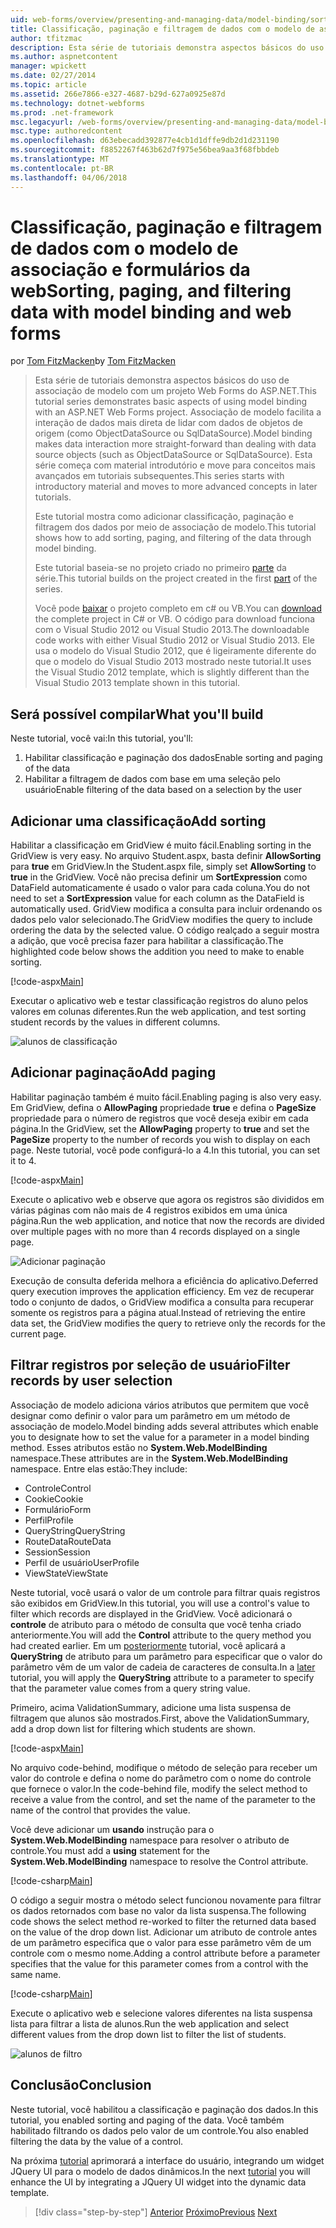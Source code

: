 ```yaml
---
uid: web-forms/overview/presenting-and-managing-data/model-binding/sorting-paging-and-filtering-data
title: Classificação, paginação e filtragem de dados com o modelo de associação e formulários da web | Microsoft Docs
author: tfitzmac
description: Esta série de tutoriais demonstra aspectos básicos do uso de associação de modelo com um projeto Web Forms do ASP.NET. Associação de modelo torna a interação de dados mais estreita-...
ms.author: aspnetcontent
manager: wpickett
ms.date: 02/27/2014
ms.topic: article
ms.assetid: 266e7866-e327-4687-b29d-627a0925e87d
ms.technology: dotnet-webforms
ms.prod: .net-framework
msc.legacyurl: /web-forms/overview/presenting-and-managing-data/model-binding/sorting-paging-and-filtering-data
msc.type: authoredcontent
ms.openlocfilehash: d63ebecadd392877e4cb1d1dffe9db2d1d231190
ms.sourcegitcommit: f8852267f463b62d7f975e56bea9aa3f68fbbdeb
ms.translationtype: MT
ms.contentlocale: pt-BR
ms.lasthandoff: 04/06/2018
---
```

<a name="sorting-paging-and-filtering-data-with-model-binding-and-web-forms"></a><span data-ttu-id="47f4b-104">Classificação, paginação e filtragem de dados com o modelo de associação e formulários da web</span><span class="sxs-lookup"><span data-stu-id="47f4b-104">Sorting, paging, and filtering data with model binding and web forms</span></span>
====================
<span data-ttu-id="47f4b-105">por [Tom FitzMacken](https://github.com/tfitzmac)</span><span class="sxs-lookup"><span data-stu-id="47f4b-105">by [Tom FitzMacken](https://github.com/tfitzmac)</span></span>

> <span data-ttu-id="47f4b-106">Esta série de tutoriais demonstra aspectos básicos do uso de associação de modelo com um projeto Web Forms do ASP.NET.</span><span class="sxs-lookup"><span data-stu-id="47f4b-106">This tutorial series demonstrates basic aspects of using model binding with an ASP.NET Web Forms project.</span></span> <span data-ttu-id="47f4b-107">Associação de modelo facilita a interação de dados mais direta de lidar com dados de objetos de origem (como ObjectDataSource ou SqlDataSource).</span><span class="sxs-lookup"><span data-stu-id="47f4b-107">Model binding makes data interaction more straight-forward than dealing with data source objects (such as ObjectDataSource or SqlDataSource).</span></span> <span data-ttu-id="47f4b-108">Esta série começa com material introdutório e move para conceitos mais avançados em tutoriais subsequentes.</span><span class="sxs-lookup"><span data-stu-id="47f4b-108">This series starts with introductory material and moves to more advanced concepts in later tutorials.</span></span>
> 
> <span data-ttu-id="47f4b-109">Este tutorial mostra como adicionar classificação, paginação e filtragem dos dados por meio de associação de modelo.</span><span class="sxs-lookup"><span data-stu-id="47f4b-109">This tutorial shows how to add sorting, paging, and filtering of the data through model binding.</span></span>
> 
> <span data-ttu-id="47f4b-110">Este tutorial baseia-se no projeto criado no primeiro [parte](retrieving-data.md) da série.</span><span class="sxs-lookup"><span data-stu-id="47f4b-110">This tutorial builds on the project created in the first [part](retrieving-data.md) of the series.</span></span>
> 
> <span data-ttu-id="47f4b-111">Você pode [baixar](https://go.microsoft.com/fwlink/?LinkId=286116) o projeto completo em c# ou VB.</span><span class="sxs-lookup"><span data-stu-id="47f4b-111">You can [download](https://go.microsoft.com/fwlink/?LinkId=286116) the complete project in C# or VB.</span></span> <span data-ttu-id="47f4b-112">O código para download funciona com o Visual Studio 2012 ou Visual Studio 2013.</span><span class="sxs-lookup"><span data-stu-id="47f4b-112">The downloadable code works with either Visual Studio 2012 or Visual Studio 2013.</span></span> <span data-ttu-id="47f4b-113">Ele usa o modelo do Visual Studio 2012, que é ligeiramente diferente do que o modelo do Visual Studio 2013 mostrado neste tutorial.</span><span class="sxs-lookup"><span data-stu-id="47f4b-113">It uses the Visual Studio 2012 template, which is slightly different than the Visual Studio 2013 template shown in this tutorial.</span></span>


## <a name="what-youll-build"></a><span data-ttu-id="47f4b-114">Será possível compilar</span><span class="sxs-lookup"><span data-stu-id="47f4b-114">What you'll build</span></span>

<span data-ttu-id="47f4b-115">Neste tutorial, você vai:</span><span class="sxs-lookup"><span data-stu-id="47f4b-115">In this tutorial, you'll:</span></span>

1. <span data-ttu-id="47f4b-116">Habilitar classificação e paginação dos dados</span><span class="sxs-lookup"><span data-stu-id="47f4b-116">Enable sorting and paging of the data</span></span>
2. <span data-ttu-id="47f4b-117">Habilitar a filtragem de dados com base em uma seleção pelo usuário</span><span class="sxs-lookup"><span data-stu-id="47f4b-117">Enable filtering of the data based on a selection by the user</span></span>

## <a name="add-sorting"></a><span data-ttu-id="47f4b-118">Adicionar uma classificação</span><span class="sxs-lookup"><span data-stu-id="47f4b-118">Add sorting</span></span>

<span data-ttu-id="47f4b-119">Habilitar a classificação em GridView é muito fácil.</span><span class="sxs-lookup"><span data-stu-id="47f4b-119">Enabling sorting in the GridView is very easy.</span></span> <span data-ttu-id="47f4b-120">No arquivo Student.aspx, basta definir **AllowSorting** para **true** em GridView.</span><span class="sxs-lookup"><span data-stu-id="47f4b-120">In the Student.aspx file, simply set **AllowSorting** to **true** in the GridView.</span></span> <span data-ttu-id="47f4b-121">Você não precisa definir um **SortExpression** como DataField automaticamente é usado o valor para cada coluna.</span><span class="sxs-lookup"><span data-stu-id="47f4b-121">You do not need to set a **SortExpression** value for each column as the DataField is automatically used.</span></span> <span data-ttu-id="47f4b-122">GridView modifica a consulta para incluir ordenando os dados pelo valor selecionado.</span><span class="sxs-lookup"><span data-stu-id="47f4b-122">The GridView modifies the query to include ordering the data by the selected value.</span></span> <span data-ttu-id="47f4b-123">O código realçado a seguir mostra a adição, que você precisa fazer para habilitar a classificação.</span><span class="sxs-lookup"><span data-stu-id="47f4b-123">The highlighted code below shows the addition you need to make to enable sorting.</span></span>

[!code-aspx[Main](sorting-paging-and-filtering-data/samples/sample1.aspx?highlight=5)]

<span data-ttu-id="47f4b-124">Executar o aplicativo web e testar classificação registros do aluno pelos valores em colunas diferentes.</span><span class="sxs-lookup"><span data-stu-id="47f4b-124">Run the web application, and test sorting student records by the values in different columns.</span></span>

![alunos de classificação](sorting-paging-and-filtering-data/_static/image2.png)

## <a name="add-paging"></a><span data-ttu-id="47f4b-126">Adicionar paginação</span><span class="sxs-lookup"><span data-stu-id="47f4b-126">Add paging</span></span>

<span data-ttu-id="47f4b-127">Habilitar paginação também é muito fácil.</span><span class="sxs-lookup"><span data-stu-id="47f4b-127">Enabling paging is also very easy.</span></span> <span data-ttu-id="47f4b-128">Em GridView, defina o **AllowPaging** propriedade **true** e defina o **PageSize** propriedade para o número de registros que você deseja exibir em cada página.</span><span class="sxs-lookup"><span data-stu-id="47f4b-128">In the GridView, set the **AllowPaging** property to **true** and set the **PageSize** property to the number of records you wish to display on each page.</span></span> <span data-ttu-id="47f4b-129">Neste tutorial, você pode configurá-lo a 4.</span><span class="sxs-lookup"><span data-stu-id="47f4b-129">In this tutorial, you can set it to 4.</span></span>

[!code-aspx[Main](sorting-paging-and-filtering-data/samples/sample2.aspx?highlight=5)]

<span data-ttu-id="47f4b-130">Execute o aplicativo web e observe que agora os registros são divididos em várias páginas com não mais de 4 registros exibidos em uma única página.</span><span class="sxs-lookup"><span data-stu-id="47f4b-130">Run the web application, and notice that now the records are divided over multiple pages with no more than 4 records displayed on a single page.</span></span>

![Adicionar paginação](sorting-paging-and-filtering-data/_static/image4.png)

<span data-ttu-id="47f4b-132">Execução de consulta deferida melhora a eficiência do aplicativo.</span><span class="sxs-lookup"><span data-stu-id="47f4b-132">Deferred query execution improves the application efficiency.</span></span> <span data-ttu-id="47f4b-133">Em vez de recuperar todo o conjunto de dados, o GridView modifica a consulta para recuperar somente os registros para a página atual.</span><span class="sxs-lookup"><span data-stu-id="47f4b-133">Instead of retrieving the entire data set, the GridView modifies the query to retrieve only the records for the current page.</span></span>

## <a name="filter-records-by-user-selection"></a><span data-ttu-id="47f4b-134">Filtrar registros por seleção de usuário</span><span class="sxs-lookup"><span data-stu-id="47f4b-134">Filter records by user selection</span></span>

<span data-ttu-id="47f4b-135">Associação de modelo adiciona vários atributos que permitem que você designar como definir o valor para um parâmetro em um método de associação de modelo.</span><span class="sxs-lookup"><span data-stu-id="47f4b-135">Model binding adds several attributes which enable you to designate how to set the value for a parameter in a model binding method.</span></span> <span data-ttu-id="47f4b-136">Esses atributos estão no **System.Web.ModelBinding** namespace.</span><span class="sxs-lookup"><span data-stu-id="47f4b-136">These attributes are in the **System.Web.ModelBinding** namespace.</span></span> <span data-ttu-id="47f4b-137">Entre elas estão:</span><span class="sxs-lookup"><span data-stu-id="47f4b-137">They include:</span></span>

- <span data-ttu-id="47f4b-138">Controle</span><span class="sxs-lookup"><span data-stu-id="47f4b-138">Control</span></span>
- <span data-ttu-id="47f4b-139">Cookie</span><span class="sxs-lookup"><span data-stu-id="47f4b-139">Cookie</span></span>
- <span data-ttu-id="47f4b-140">Formulário</span><span class="sxs-lookup"><span data-stu-id="47f4b-140">Form</span></span>
- <span data-ttu-id="47f4b-141">Perfil</span><span class="sxs-lookup"><span data-stu-id="47f4b-141">Profile</span></span>
- <span data-ttu-id="47f4b-142">QueryString</span><span class="sxs-lookup"><span data-stu-id="47f4b-142">QueryString</span></span>
- <span data-ttu-id="47f4b-143">RouteData</span><span class="sxs-lookup"><span data-stu-id="47f4b-143">RouteData</span></span>
- <span data-ttu-id="47f4b-144">Session</span><span class="sxs-lookup"><span data-stu-id="47f4b-144">Session</span></span>
- <span data-ttu-id="47f4b-145">Perfil de usuário</span><span class="sxs-lookup"><span data-stu-id="47f4b-145">UserProfile</span></span>
- <span data-ttu-id="47f4b-146">ViewState</span><span class="sxs-lookup"><span data-stu-id="47f4b-146">ViewState</span></span>

<span data-ttu-id="47f4b-147">Neste tutorial, você usará o valor de um controle para filtrar quais registros são exibidos em GridView.</span><span class="sxs-lookup"><span data-stu-id="47f4b-147">In this tutorial, you will use a control's value to filter which records are displayed in the GridView.</span></span> <span data-ttu-id="47f4b-148">Você adicionará o **controle** de atributo para o método de consulta que você tenha criado anteriormente.</span><span class="sxs-lookup"><span data-stu-id="47f4b-148">You will add the **Control** attribute to the query method you had created earlier.</span></span> <span data-ttu-id="47f4b-149">Em um [posteriormente](using-query-string-values-to-retrieve-data.md) tutorial, você aplicará a **QueryString** de atributo para um parâmetro para especificar que o valor do parâmetro vêm de um valor de cadeia de caracteres de consulta.</span><span class="sxs-lookup"><span data-stu-id="47f4b-149">In a [later](using-query-string-values-to-retrieve-data.md) tutorial, you will apply the **QueryString** attribute to a parameter to specify that the parameter value comes from a query string value.</span></span>

<span data-ttu-id="47f4b-150">Primeiro, acima ValidationSummary, adicione uma lista suspensa de filtragem que alunos são mostrados.</span><span class="sxs-lookup"><span data-stu-id="47f4b-150">First, above the ValidationSummary, add a drop down list for filtering which students are shown.</span></span>

[!code-aspx[Main](sorting-paging-and-filtering-data/samples/sample3.aspx?highlight=3-11)]

<span data-ttu-id="47f4b-151">No arquivo code-behind, modifique o método de seleção para receber um valor do controle e defina o nome do parâmetro com o nome do controle que fornece o valor.</span><span class="sxs-lookup"><span data-stu-id="47f4b-151">In the code-behind file, modify the select method to receive a value from the control, and set the name of the parameter to the name of the control that provides the value.</span></span>

<span data-ttu-id="47f4b-152">Você deve adicionar um **usando** instrução para o **System.Web.ModelBinding** namespace para resolver o atributo de controle.</span><span class="sxs-lookup"><span data-stu-id="47f4b-152">You must add a **using** statement for the **System.Web.ModelBinding** namespace to resolve the Control attribute.</span></span>

[!code-csharp[Main](sorting-paging-and-filtering-data/samples/sample4.cs)]

<span data-ttu-id="47f4b-153">O código a seguir mostra o método select funcionou novamente para filtrar os dados retornados com base no valor da lista suspensa.</span><span class="sxs-lookup"><span data-stu-id="47f4b-153">The following code shows the select method re-worked to filter the returned data based on the value of the drop down list.</span></span> <span data-ttu-id="47f4b-154">Adicionar um atributo de controle antes de um parâmetro especifica que o valor para esse parâmetro vêm de um controle com o mesmo nome.</span><span class="sxs-lookup"><span data-stu-id="47f4b-154">Adding a control attribute before a parameter specifies that the value for this parameter comes from a control with the same name.</span></span>

[!code-csharp[Main](sorting-paging-and-filtering-data/samples/sample5.cs)]

<span data-ttu-id="47f4b-155">Execute o aplicativo web e selecione valores diferentes na lista suspensa lista para filtrar a lista de alunos.</span><span class="sxs-lookup"><span data-stu-id="47f4b-155">Run the web application and select different values from the drop down list to filter the list of students.</span></span>

![alunos de filtro](sorting-paging-and-filtering-data/_static/image6.png)

## <a name="conclusion"></a><span data-ttu-id="47f4b-157">Conclusão</span><span class="sxs-lookup"><span data-stu-id="47f4b-157">Conclusion</span></span>

<span data-ttu-id="47f4b-158">Neste tutorial, você habilitou a classificação e paginação dos dados.</span><span class="sxs-lookup"><span data-stu-id="47f4b-158">In this tutorial, you enabled sorting and paging of the data.</span></span> <span data-ttu-id="47f4b-159">Você também habilitado filtrando os dados pelo valor de um controle.</span><span class="sxs-lookup"><span data-stu-id="47f4b-159">You also enabled filtering the data by the value of a control.</span></span>

<span data-ttu-id="47f4b-160">Na próxima [tutorial](integrating-jquery-ui.md) aprimorará a interface do usuário, integrando um widget JQuery UI para o modelo de dados dinâmicos.</span><span class="sxs-lookup"><span data-stu-id="47f4b-160">In the next [tutorial](integrating-jquery-ui.md) you will enhance the UI by integrating a JQuery UI widget into the dynamic data template.</span></span>

> [!div class="step-by-step"]
> <span data-ttu-id="47f4b-161">[Anterior](updating-deleting-and-creating-data.md)
> [Próximo](integrating-jquery-ui.md)</span><span class="sxs-lookup"><span data-stu-id="47f4b-161">[Previous](updating-deleting-and-creating-data.md)
[Next](integrating-jquery-ui.md)</span></span>
